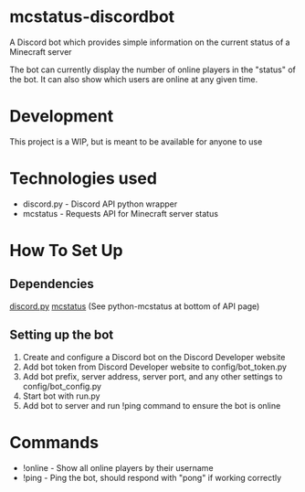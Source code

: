 # mcstatus-discordbot
A Discord bot which provides simple information on the current status of a Minecraft server

The bot can currently display the number of online players in the "status" of the bot. It can also show which users are online at any given time.

# Development
This project is a WIP, but is meant to be available for anyone to use

# Technologies used
- discord.py - Discord API python wrapper
- mcstatus - Requests API for Minecraft server status

# How To Set Up
## Dependencies
[discord.py](https://discordpy.readthedocs.io/en/stable/)
[mcstatus](https://mcstatus.io/docs) (See python-mcstatus at bottom of API page)

## Setting up the bot
1. Create and configure a Discord bot on the Discord Developer website
2. Add bot token from Discord Developer website to config/bot_token.py
3. Add bot prefix, server address, server port, and any other settings to config/bot_config.py
4. Start bot with run.py
5. Add bot to server and run !ping command to ensure the bot is online

# Commands
- !online - Show all online players by their username
- !ping - Ping the bot, should respond with "pong" if working correctly
